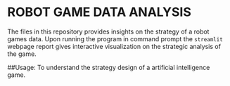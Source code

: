 # ROBOT GAME DATA ANALYSIS
The files in this repository provides insights on the strategy of a robot games data. Upon running the program in command prompt the `streamlit` webpage report gives
interactive visualization on the strategic analysis of the game.

##Usage:
To understand the strategy design of a artificial intelligence game.
